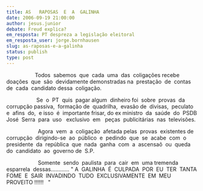 ```yaml
---
title: AS   RAPOSAS  E  A  GALINHA
date: 2006-09-19 21:00:00
author: jesus.junior
debate: Freud explica?
em_resposta: PT despreza a legislação eleitoral
em_resposta_user: jorge.bornhausen
slug: as-raposas-e-a-galinha
status: publish 
type: post
---
```


                   Todos  sabemos  que  cada  uma  das  coligações recebe doações  que  são  devidamente demonstradas na  prestação  de  contas  de  cada  candidato dessa  coligação.


                    Se  o  PT  quis  pagar algum  dinheiro foi  sobre  provas  da  corrupção passiva,  formação de  quadrilha,  evasão de  divisas,  peculato  e  afins  do,  e isso  é  importante frisar, do ex ministro  da  saúde  do  PSDB  José  Serra  para  uso   exclusivo  em   peças  publicitárias  nas  televisões.


                     Agora  vem  a  coligação  afetada pelas  provas  existentes de  corrupção  dirigindo-se  ao  público  e  pedindo  que  se  acabe  com  o  presidente  da  república  que  nada  ganha  com  a  ascensaõ  ou  queda  do  candidato  ao  governo de  S.P.


                     Somente  sendo  paulista  para  cair  em  uma tremenda  esparrela  dessas............ " A  GALINHA  É  CULPADA  POR  EU  TER  TANTA  FOME  E  SAIR  INVADINDO  TUDO  EXCLUSIVAMENTE  EM  MEU  PROVEITO !!!!!!   "


